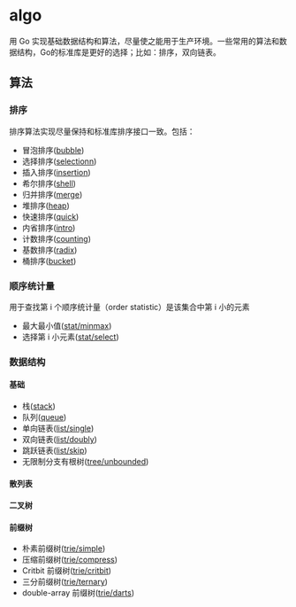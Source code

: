 # algo
用 Go 实现基础数据结构和算法，尽量使之能用于生产环境。一些常用的算法和数据结构，Go的标准库是更好的选择；比如：排序，双向链表。

## 算法
### 排序
排序算法实现尽量保持和标准库排序接口一致。包括：
+ 冒泡排序([bubble](./sort/bubble/sort.go))
+ 选择排序([selectionn](./sort/selection/sort.go))
+ 插入排序([insertion](./sort/insertion/sort.go))
+ 希尔排序([shell](./sort/shell/sort.go))
+ 归并排序([merge](./sort/merge/sort.go))
+ 堆排序([heap](./sort/heap/sort.go))
+ 快速排序([quick](./sort/quick/sort.go))
+ 内省排序([intro](./sort/intro/sort.go))
+ 计数排序([counting](./sort/counting/sort.go))
+ 基数排序([radix](./sort/radix/sort.go))
+ 桶排序([bucket](./sort/bucket/slice.go))

### 顺序统计量
用于查找第 i 个顺序统计量（order statistic）是该集合中第 i 小的元素
+ 最大最小值([stat/minmax](./math/stat/minmax.go))
+ 选择第 i 小元素([stat/select](./math/stat/select.go))

### 数据结构
#### 基础
+ 栈([stack](./container/stack/stack.go))
+ 队列([queue](./container/queue/queue.go))
+ 单向链表([list/single](./container/list/single/list.go))
+ 双向链表([list/doubly](./container/list/doubly/list.go))
+ 跳跃链表([list/skip](./container/list/skip/list.go))
+ 无限制分支有根树([tree/unbounded](./container/tree/unbounded/tree.go))

#### 散列表

#### 二叉树

#### 前缀树
+ 朴素前缀树([trie/simple](./container/trie/simple/trie.go))
+ 压缩前缀树([trie/compress](./container/trie/compress/trie.go))
+ Critbit 前缀树([trie/critbit](./container/trie/critbit/trie.go))
+ 三分前缀树([trie/ternary](./container/trie/ternary/trie.go))
+ double-array 前缀树([trie/darts](./container/trie/darts/trie.go))
